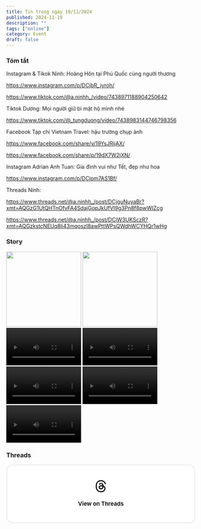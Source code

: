 ```yaml
---
title: Tin trong ngày 19/11/2024
published: 2024-11-19
description: ""
tags: ["online"]
category: Event
draft: false
---
```


### Tóm tắt 

Instagram & Tikok Ninh: Hoàng Hôn tại Phú Quốc cùng người thương

https://www.instagram.com/p/DCjbR_jyroh/

https://www.tiktok.com/@a.ninhh_/video/7438971188904250642

Tiktok Dương: Mọi người giữ bí mật hộ mình nhé

https://www.tiktok.com/@_tungduong/video/7438983144746798356


Facebook Tạp chí Vietnam Travel: hậu trường chụp ảnh 

https://www.facebook.com/share/v/19YsJRijAX/

https://www.facebook.com/share/p/19dX7W2jXN/

Instagram Adrian Anh Tuan: Gia đình vui như Tết, đẹp như hoa 

https://www.instagram.com/p/DCjpm7AS1Bf/


Threads Ninh: 

https://www.threads.net/@a.ninhh_/post/DCjguNuyaBr?xmt=AQGzG1UtQHTnOfvFA4SdajGopJkUfVI9g3Pn8f8pwWIZcg

https://www.threads.net/@a.ninhh_/post/DCiW3UKSczR?xmt=AQGzkstcNEUq8li43mqoszl8awPttWPsQWdhWCYHQr1wHg


### Story 

<img width="200" src="https://github.com/user-attachments/assets/6aea4c45-17f6-44cf-94f0-417ea9f00ede" />

<img width="200" src="https://github.com/user-attachments/assets/b99dadc5-36ee-4685-8d56-b27063ec712e" />

<video width="200" controls>
  <source type="video/mp4" src="https://github.com/user-attachments/assets/9934ab41-71e6-47d7-b7c3-6a280ca086a1" >
</video>

<video width="200" controls>
  <source type="video/mp4" src="https://github.com/user-attachments/assets/6fd3997c-3021-4977-b5bc-22c2d2f883f1" >
</video>

<video width="200" controls>
  <source type="video/mp4" src="https://github.com/user-attachments/assets/4e48d17a-427e-431a-bba9-1dc749c76a5d" >
</video>

<video width="200" controls>
  <source type="video/mp4" src="https://github.com/user-attachments/assets/9b7b5aca-1672-4697-9a31-cfec38d8c1e1" >
</video>

<video width="200" controls>
  <source type="video/mp4" src="https://github.com/user-attachments/assets/97f2da37-c2e7-4c23-9e8f-d92371e44285" >
</video>

### Threads 

<blockquote class="text-post-media" data-text-post-permalink="https://www.threads.net/@ninhduong_summary/post/DCjt5MmzqA0" data-text-post-version="0" id="ig-tp-DCjt5MmzqA0" style=" background:#FFF; border-width: 1px; border-style: solid; border-color: #00000026; border-radius: 16px; max-width:540px; margin: 1px; min-width:270px; padding:0; width:99.375%; width:-webkit-calc(100% - 2px); width:calc(100% - 2px);"> <a href="https://www.threads.net/@ninhduong_summary/post/DCjt5MmzqA0" style=" background:#FFFFFF; line-height:0; padding:0 0; text-align:center; text-decoration:none; width:100%; font-family: -apple-system, BlinkMacSystemFont, sans-serif;" target="_blank"> <div style=" padding: 40px; display: flex; flex-direction: column; align-items: center;"><div style=" display:block; height:32px; width:32px; padding-bottom:20px;"> <svg aria-label="Threads" height="32px" role="img" viewBox="0 0 192 192" width="32px" xmlns="http://www.w3.org/2000/svg"> <path d="M141.537 88.9883C140.71 88.5919 139.87 88.2104 139.019 87.8451C137.537 60.5382 122.616 44.905 97.5619 44.745C97.4484 44.7443 97.3355 44.7443 97.222 44.7443C82.2364 44.7443 69.7731 51.1409 62.102 62.7807L75.881 72.2328C81.6116 63.5383 90.6052 61.6848 97.2286 61.6848C97.3051 61.6848 97.3819 61.6848 97.4576 61.6855C105.707 61.7381 111.932 64.1366 115.961 68.814C118.893 72.2193 120.854 76.925 121.825 82.8638C114.511 81.6207 106.601 81.2385 98.145 81.7233C74.3247 83.0954 59.0111 96.9879 60.0396 116.292C60.5615 126.084 65.4397 134.508 73.775 140.011C80.8224 144.663 89.899 146.938 99.3323 146.423C111.79 145.74 121.563 140.987 128.381 132.296C133.559 125.696 136.834 117.143 138.28 106.366C144.217 109.949 148.617 114.664 151.047 120.332C155.179 129.967 155.42 145.8 142.501 158.708C131.182 170.016 117.576 174.908 97.0135 175.059C74.2042 174.89 56.9538 167.575 45.7381 153.317C35.2355 139.966 29.8077 120.682 29.6052 96C29.8077 71.3178 35.2355 52.0336 45.7381 38.6827C56.9538 24.4249 74.2039 17.11 97.0132 16.9405C119.988 17.1113 137.539 24.4614 149.184 38.788C154.894 45.8136 159.199 54.6488 162.037 64.9503L178.184 60.6422C174.744 47.9622 169.331 37.0357 161.965 27.974C147.036 9.60668 125.202 0.195148 97.0695 0H96.9569C68.8816 0.19447 47.2921 9.6418 32.7883 28.0793C19.8819 44.4864 13.2244 67.3157 13.0007 95.9325L13 96L13.0007 96.0675C13.2244 124.684 19.8819 147.514 32.7883 163.921C47.2921 182.358 68.8816 191.806 96.9569 192H97.0695C122.03 191.827 139.624 185.292 154.118 170.811C173.081 151.866 172.51 128.119 166.26 113.541C161.776 103.087 153.227 94.5962 141.537 88.9883ZM98.4405 129.507C88.0005 130.095 77.1544 125.409 76.6196 115.372C76.2232 107.93 81.9158 99.626 99.0812 98.6368C101.047 98.5234 102.976 98.468 104.871 98.468C111.106 98.468 116.939 99.0737 122.242 100.233C120.264 124.935 108.662 128.946 98.4405 129.507Z" /></svg></div><div style=" font-size: 15px; line-height: 21px; color: #000000; font-weight: 600; "> View on Threads</div></div></a></blockquote>
<script async src="https://www.threads.net/embed.js"></script>